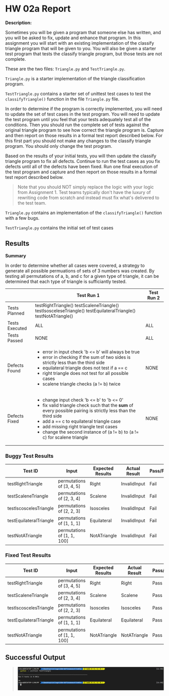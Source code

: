 # HW 02a Report

**Description:**

Sometimes you will be given a program that someone else has written, and you will be asked to fix, update and enhance that program. In this assignment you will start with an existing implementation of the classify triangle program that will be given to you. You will also be given a starter test program that tests the classify triangle program, but those tests are not complete.  

These are the two files: `Triangle.py` and `TestTriangle.py`.


`Triangle.py` is a starter implementation of the triangle classification program.  

`TestTriangle.py`  contains a starter set of unittest test cases to test the `classifyTriangle()` function in the file `Triangle.py` file.  

In order to determine if the program is correctly implemented, you will need to update the set of test cases in the test program. You will need to update the test program until you feel that your tests adequately test all of the conditions. Then you should run the complete set of tests against the original triangle program to see how correct the triangle program is. Capture and then report on those results in a formal test report described below. For this first part you should not make any changes to the classify triangle program. You should only change the test program.

Based on the results of your initial tests, you will then update the classify triangle program to fix all defects.  Continue to run the test cases as you fix defects until all of the defects have been fixed. Run one final execution of the test program and capture and then report on those results in a formal test report described below.   

> Note that you should NOT simply replace the logic with your logic from Assignment 1. Test teams typically don't have the luxury of rewriting code from scratch and instead must fix what's delivered to the test team.   

`Triangle.py` contains an implementation of the `classifyTriangle()` function with a few bugs.  

 `TestTriangle.py` contains the initial set of test cases

## Results 

**Summary**

In order to determine whether all cases were covered, a strategy to generate all possible permuations of sets of 3 numbers was created. By testing all permutations of a, b, and c for a given type of triangle, it can be determined that each type of triangle is sufficiantly tested. 

|                | Test Run 1                                                                                                                                                                                                                                                                                                                                                          | Test Run 2 |
|----------------|---------------------------------------------------------------------------------------------------------------------------------------------------------------------------------------------------------------------------------------------------------------------------------------------------------------------------------------------------------------------|------------|
| Tests Planned  | testRightTriangle() testScaleneTriangle() testIsosceleseTriangle() testEquilateralTriangle() testNotATriangle()                                                                                                                                                                                                                                                     |            |
| Tests Executed | ALL                                                                                                                                                                                                                                                                                                                                                                 | ALL        |
| Tests Passed   | NONE                                                                                                                                                                                                                                                                                                                                                                | ALL        |
| Defects Found  | <ul> <li>error in input check 'b <= b' will always be true</li> <li>error in checking if the sum of two sides is strictly less than the third side</li> <li>equilateral triangle does not test if a == c</li> <li>right triangle does not test for all possible cases</li> <li>scalene triangle checks (a != b) twice</li> </ul>                                    | NONE       |
| Defects Fixed  | <ul> <li>change input check 'b <= b' to 'b <= 0'</li> <li>fix valid triangle check such that the **sum** of every possible pairing is strictly less than the third side</li> <li>add a == c to equilateral triangle case</li> <li>add missing right triangle test cases</li> <li>change the second instance of (a != b) to (a != c) for scalene triangle</li> </ul> | NONE       |

### Buggy Test Results
| Test ID                 | Input                       | Expected Results | Actual Result | Pass/Fail |
|-------------------------|-----------------------------|------------------|---------------|-----------|
| testRightTriangle       | permutations of [3, 4, 5]   | Right            | InvalidInput  | Fail      |
| testScaleneTriangle     | permutations of [2, 3, 4]   | Scalene          | InvalidInput  | Fail      |
| testIscoscelesTriangle  | permutations of [2, 2, 3]   | Isosceles        | InvalidInput  | Fail      |
| testEquilateralTriangle | permutations of [1, 1, 1]   | Equilateral      | InvalidInput  | Fail      |
| testNotATriangle        | permutations of [1, 1, 100] | NotATriangle     | InvalidInput  | Fail      |


### Fixed Test Results
| Test ID                 | Input                       | Expected Results | Actual Result | Pass/Fail |
|-------------------------|-----------------------------|------------------|---------------|-----------|
| testRightTriangle       | permutations of [3, 4, 5]   | Right            | Right         | Pass      |
| testScaleneTriangle     | permutations of [2, 3, 4]   | Scalene          | Scalene       | Pass      |
| testIscoscelesTriangle  | permutations of [2, 2, 3]   | Isosceles        | Isosceles     | Pass      |
| testEquilateralTriangle | permutations of [1, 1, 1]   | Equilateral      | Equilateral   | Pass      |
| testNotATriangle        | permutations of [1, 1, 100] | NotATriangle     | NotATriangle  | Pass      |

## Successful Output

> ![](./screendump.png)

